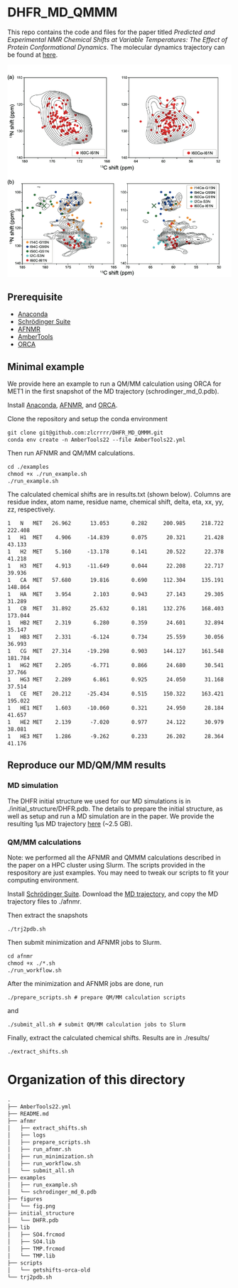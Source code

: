 # DHFR_MD_QMMM

This repo contains the code and files for the paper titled *Predicted and Experimental NMR Chemical Shifts at Variable Temperatures: The Effect of Protein Conformational Dynamics*. The molecular dynamics trajectory can be found at [here](https://www.dropbox.com/sh/oeh8vczn4689mx3/AABoW2OhKz--cKl6iIzvho3ra?dl=0).

![Fig](./figures/fig.png)

## Prerequisite
* [Anaconda](https://docs.conda.io/projects/conda/en/latest/user-guide/install/)
* [Schrödinger Suite](https://www.schrodinger.com/downloads/releases)
* [AFNMR](https://github.com/dacase/afnmr)
* [AmberTools](https://ambermd.org/AmberTools.php)
* [ORCA](https://www.orcasoftware.de/tutorials_orca/)


## Minimal example

We provide here an example to run a QM/MM calculation using ORCA for MET1 in the first snapshot of the MD trajectory (schrodinger_md_0.pdb).

Install [Anaconda](https://docs.conda.io/projects/conda/en/latest/user-guide/install/), [AFNMR](https://github.com/dacase/afnmr), and [ORCA](https://www.orcasoftware.de/tutorials_orca/).

Clone the repository and setup the conda environment

```
git clone git@github.com:zlcrrrr/DHFR_MD_QMMM.git
conda env create -n AmberTools22 --file AmberTools22.yml
```
Then run AFNMR and QM/MM calculations. 
```
cd ./examples
chmod +x ./run_example.sh
./run_example.sh
```
The calculated chemical shifts are in results.txt (shown below). Columns are residue index, atom name, residue name, chemical shift, delta, eta, xx, yy, zz, respectively.

```
1	N	MET	  26.962	  13.053	   0.282	 200.985	 218.722	 222.408
1	H1	MET	   4.906	 -14.839	   0.075	  20.321	  21.428	  43.133
1	H2	MET	   5.160	 -13.178	   0.141	  20.522	  22.378	  41.218
1	H3	MET	   4.913	 -11.649	   0.044	  22.208	  22.717	  39.936
1	CA	MET	  57.680	  19.816	   0.690	 112.304	 135.191	 148.864
1	HA	MET	   3.954	   2.103	   0.943	  27.143	  29.305	  31.289
1	CB	MET	  31.892	  25.632	   0.181	 132.276	 168.403	 173.044
1	HB2	MET	   2.319	   6.280	   0.359	  24.601	  32.894	  35.147
1	HB3	MET	   2.331	  -6.124	   0.734	  25.559	  30.056	  36.993
1	CG	MET	  27.314	 -19.298	   0.903	 144.127	 161.548	 181.784
1	HG2	MET	   2.205	  -6.771	   0.866	  24.680	  30.541	  37.766
1	HG3	MET	   2.289	   6.861	   0.925	  24.050	  31.168	  37.514
1	CE	MET	  20.212	 -25.434	   0.515	 150.322	 163.421	 195.022
1	HE1	MET	   1.603	 -10.060	   0.321	  24.950	  28.184	  41.657
1	HE2	MET	   2.139	  -7.020	   0.977	  24.122	  30.979	  38.081
1	HE3	MET	   1.286	  -9.262	   0.233	  26.202	  28.364	  41.176

```



## Reproduce our MD/QM/MM results

### MD simulation
The DHFR initial structure we used for our MD simulations is in ./initial_structure/DHFR.pdb. The details to prepare the initial structure, as well as setup and run a MD simulation are in the paper. We provide the resulting 1μs MD trajectory [here](https://www.dropbox.com/sh/oeh8vczn4689mx3/AABoW2OhKz--cKl6iIzvho3ra?dl=0) (~2.5 GB).


### QM/MM calculations
Note: we performed all the AFNMR and QMMM calculations described in the paper on a HPC cluster using Slurm. The scripts provided in the respository are just examples. You may need to tweak our scripts to fit your computing environment.

Install [Schrödinger Suite](https://www.schrodinger.com/downloads/releases). Download the [MD trajectory](https://www.dropbox.com/sh/oeh8vczn4689mx3/AABoW2OhKz--cKl6iIzvho3ra?dl=0), and copy the MD trajectory files to ./afnmr. 

Then extract the snapshots
```
./trj2pdb.sh
```

Then submit minimization and AFNMR jobs to Slurm. 
```
cd afnmr
chmod +x ./*.sh
./run_workflow.sh
```

After the minimization and AFNMR jobs are done, run
```
./prepare_scripts.sh # prepare QM/MM calculation scripts
```
and 
```
./submit_all.sh # submit QM/MM calculation jobs to Slurm
```

Finally, extract the calculated chemical shifts. Results are in ./results/
```
./extract_shifts.sh
```



# Organization of this directory
```
.
├── AmberTools22.yml
├── README.md
├── afnmr
│   ├── extract_shifts.sh
│   ├── logs
│   ├── prepare_scripts.sh
│   ├── run_afnmr.sh
│   ├── run_minimization.sh
│   ├── run_workflow.sh
│   └── submit_all.sh
├── examples
│   ├── run_example.sh
│   └── schrodinger_md_0.pdb
├── figures
│   └── fig.png
├── initial_structure
│   └── DHFR.pdb
├── lib
│   ├── SO4.frcmod
│   ├── SO4.lib
│   ├── TMP.frcmod
│   └── TMP.lib
├── scripts
│   └── getshifts-orca-old
└── trj2pdb.sh
```
